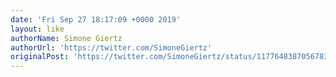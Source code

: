 ```yaml
---
date: 'Fri Sep 27 18:17:09 +0000 2019'
layout: like
authorName: Simone Giertz
authorUrl: 'https://twitter.com/SimoneGiertz'
originalPost: 'https://twitter.com/SimoneGiertz/status/1177648387056783360'
---
```

